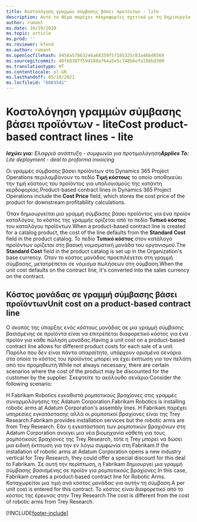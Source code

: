 ```yaml
---
title: Κοστολόγηση γραμμών σύμβασης βάσει προϊόντων - lite
description: Αυτό το θέμα παρέχει πληροφορίες σχετικά με τη δημιουργία
author: rumant
ms.date: 10/19/2020
ms.topic: article
ms.prod: ''
ms.reviewer: kfend
ms.author: rumant
ms.openlocfilehash: 9458a57863244a68359f57185325c03a46bd6569
ms.sourcegitcommit: 40f68387f594180af64a5e5c748b6efa188bd300
ms.translationtype: HT
ms.contentlocale: el-GR
ms.lasthandoff: 05/10/2021
ms.locfileid: "6003541"
---
```

# <a name="cost-product-based-contract-lines---lite"></a><span data-ttu-id="e6477-103">Κοστολόγηση γραμμών σύμβασης βάσει προϊόντων - lite</span><span class="sxs-lookup"><span data-stu-id="e6477-103">Cost product-based contract lines - lite</span></span>

<span data-ttu-id="e6477-104">_**Ισχύει για:** Ελαφριά ανάπτυξη - συμφωνία για προτιμολόγηση_</span><span class="sxs-lookup"><span data-stu-id="e6477-104">_**Applies To:** Lite deployment - deal to proforma invoicing_</span></span>


<span data-ttu-id="e6477-105">Οι γραμμές σύμβασης βάσει προϊόντων στο Dynamics 365 Project Operations περιλαμβάνουν το πεδίο **Τιμή κόστους** το οποίο αποθηκεύει την τιμή κόστους του προϊόντος για υπολογισμούς της κατάντη κερδοφορίας.</span><span class="sxs-lookup"><span data-stu-id="e6477-105">Product-based contract lines in Dynamics 365 Project Operations include the **Cost Price** field, which stores the cost price of the product for downstream profitability calculations.</span></span>

<span data-ttu-id="e6477-106">Όταν δημιουργείται μια γραμμή σύμβασης βάσει προϊόντος για ένα προϊόν καταλόγου, το κόστος της γραμμής ορίζεται από το πεδίο **Τυπικό κόστος** του καταλόγου προϊόντων.</span><span class="sxs-lookup"><span data-stu-id="e6477-106">When a product-based contract line is created for a catalog product, the cost of the line defaults from the **Standard Cost** field in the product catalog.</span></span> <span data-ttu-id="e6477-107">Το πεδίο **Τυπικό κόστος** στον κατάλογο προϊόντων ορίζεται στη βασική νομισματική μονάδα του οργανισμού.</span><span class="sxs-lookup"><span data-stu-id="e6477-107">The **Standard Cost** field in the product catalog is set up in the Organization's base currency.</span></span> <span data-ttu-id="e6477-108">Όταν το κόστος μονάδας προεπιλέγεται στη γραμμή σύμβασης, μετατρέπεται σε νόμισμα πωλήσεων στη σύμβαση.</span><span class="sxs-lookup"><span data-stu-id="e6477-108">When the unit cost defaults on the contract line, it's converted into the sales currency on the contract.</span></span>

## <a name="unit-cost-on-a-product-based-contract-line"></a><span data-ttu-id="e6477-109">Κόστος μονάδας σε γραμμή σύμβασης βάσει προϊόντων</span><span class="sxs-lookup"><span data-stu-id="e6477-109">Unit cost on a product-based contract line</span></span>

<span data-ttu-id="e6477-110">Ο σκοπός της ύπαρξης ενός κόστους μονάδας σε μια γραμμή σύμβασης βασισμένης σε προϊόντα είναι να επιτρέπεται διαφορετικό κόστος για ένα προϊόν για κάθε πώληση μονάδας.</span><span class="sxs-lookup"><span data-stu-id="e6477-110">Having a unit cost on a product-based contract line allows for different product costs for each sale of a unit.</span></span> <span data-ttu-id="e6477-111">Παρόλο που δεν είναι πάντα απαραίτητο, υπάρχουν ορισμένα σενάρια στα οποία το κόστος του προϊόντος μπορεί να έχει έκπτωση για τον πελάτη από τον προμηθευτή.</span><span class="sxs-lookup"><span data-stu-id="e6477-111">While not always necessary, there are certain scenarios where the cost of the product may be discounted for the customer by the supplier.</span></span> <span data-ttu-id="e6477-112">Σκεφτείτε το ακόλουθο σενάριο:</span><span class="sxs-lookup"><span data-stu-id="e6477-112">Consider the following scenario:</span></span>

<span data-ttu-id="e6477-113">Η Fabrikam Robotics εγκαθιστά ρομποτικούς βραχίονες στις γραμμές συναρμολόγησης της Adatum Corporation.</span><span class="sxs-lookup"><span data-stu-id="e6477-113">Fabrikam Robotics is installing robotic arms at Adatum Corporation's assembly lines.</span></span> <span data-ttu-id="e6477-114">Η Fabrikam παρέχει υπηρεσίες εγκατάστασης αλλά οι ρομποτικοί βραχίονες είναι της Trey Research.</span><span class="sxs-lookup"><span data-stu-id="e6477-114">Fabrikam provides installation services but the robotic arms are from Trey Research.</span></span> <span data-ttu-id="e6477-115">Εάν η εγκατάσταση των ρομποτικών βραχιόνων στη Adatum Corporation ανοίγει μια νέα βιομηχανία κάθετη για τους ρομποτικούς βραχίονες της Trey Research, τότε η Trey μπορεί να δώσει μια ειδική έκπτωση για την εν λόγω συμφωνία στη Fabrikam.</span><span class="sxs-lookup"><span data-stu-id="e6477-115">If the installation of robotic arms at Adatum Corporation opens a new industry vertical for Trey Research, they could offer a special discount for this deal to Fabrikam.</span></span> <span data-ttu-id="e6477-116">Σε αυτή την περίπτωση, η Fabrikam δημιουργεί μια γραμμή σύμβασης βασισμένης σε προϊόν για ρομποτικούς βραχίονες.</span><span class="sxs-lookup"><span data-stu-id="e6477-116">In this case, Fabrikam creates a product-based contract line for Robotic Arms.</span></span> <span data-ttu-id="e6477-117">Καταχωρείται μια τιμή ανά κόστος μονάδας για αυτήν τη σύμβαση.</span><span class="sxs-lookup"><span data-stu-id="e6477-117">A per unit cost is entered for this contract.</span></span> <span data-ttu-id="e6477-118">Το κόστος είναι διαφορετικό από το κόστος της έρευνας στην Trey Research.</span><span class="sxs-lookup"><span data-stu-id="e6477-118">The cost is different from the cost of robotic arms from Trey Research.</span></span>


[!INCLUDE[footer-include](../../includes/footer-banner.md)]